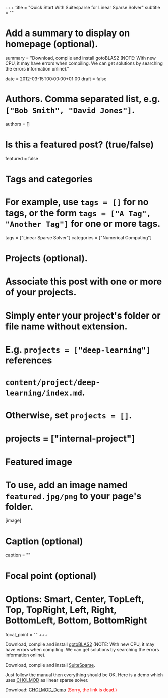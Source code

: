 +++
title = "Quick Start With Suitesparse for Linear Sparse Solver"
subtitle = ""

# Add a summary to display on homepage (optional).
summary = "Download, compile and install gotoBLAS2 (NOTE&#58; With new CPU, it may have errors when compiling. We can get solutions by searching the errors information online)."

date = 2012-03-15T00:00:00+01:00
draft = false

# Authors. Comma separated list, e.g. `["Bob Smith", "David Jones"]`.
authors = []

# Is this a featured post? (true/false)
featured = false

# Tags and categories
# For example, use `tags = []` for no tags, or the form `tags = ["A Tag", "Another Tag"]` for one or more tags.
tags = ["Linear Sparse Solver"]
categories = ["Numerical Computing"]

# Projects (optional).
#   Associate this post with one or more of your projects.
#   Simply enter your project's folder or file name without extension.
#   E.g. `projects = ["deep-learning"]` references 
#   `content/project/deep-learning/index.md`.
#   Otherwise, set `projects = []`.
# projects = ["internal-project"]

# Featured image
# To use, add an image named `featured.jpg/png` to your page's folder. 
[image]
  # Caption (optional)
  caption = ""

  # Focal point (optional)
  # Options: Smart, Center, TopLeft, Top, TopRight, Left, Right, BottomLeft, Bottom, BottomRight
  focal_point = ""
+++

Download, compile and install <a href="http://www.tacc.utexas.edu/tacc-projects/gotoblas2">gotoBLAS2</a> (NOTE: With new CPU,  it may have errors when compiling. We can get solutions by searching the errors information online).


Download, compile and install <a href="http://www.cise.ufl.edu/research/sparse/SuiteSparse/">SuiteSparse</a>.

Just follow the manual then  everything should be OK.
Here is a demo which uses <a href="http://www.cise.ufl.edu/research/sparse/cholmod/">CHOLMOD</a> as linear sparse solver.


<div>Download: <a href="https://docs.google.com/file/d/0B4WuPv10qopdSTJ0Vl9CZmRTbmluRUJnQnZnZzFjdw/edit"><del>CHOLMOD_Demo</del></a> <span style="color:red">(Sorry, the link is dead.)</span></div>
